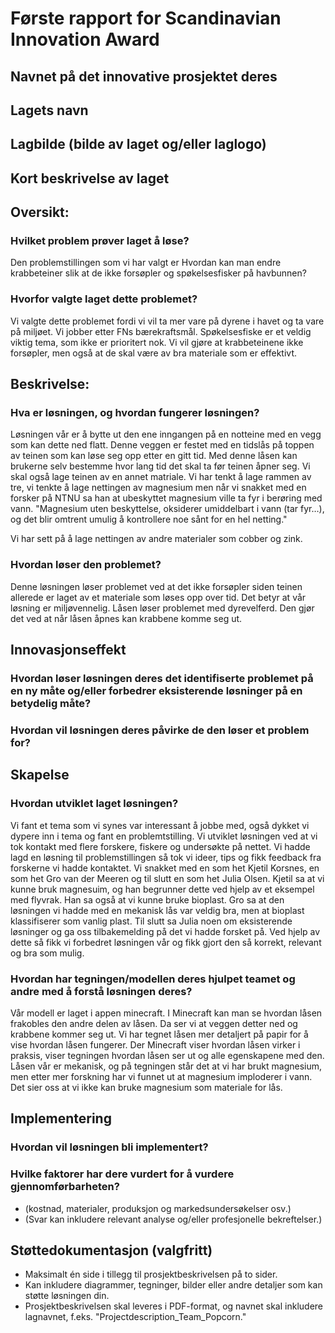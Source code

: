 # Første rapport for Scandinavian Innovation Award
## Navnet på det innovative prosjektet deres
## Lagets navn
## Lagbilde (bilde av laget og/eller laglogo)
## Kort beskrivelse av laget
## Oversikt:
### Hvilket problem prøver laget å løse?
Den problemstillingen som vi har valgt er Hvordan kan man endre krabbeteiner slik at de ikke forsøpler og spøkelsesfisker på havbunnen?  
### Hvorfor valgte laget dette problemet?
Vi valgte dette problemet fordi vi vil ta mer vare på dyrene i havet og ta vare på miljøet. Vi jobber etter FNs bærekraftsmål. Spøkelsesfiske er et veldig viktig tema, som ikke er prioritert nok. Vi vil gjøre at krabbeteinene ikke forsøpler, men også at de skal være av bra materiale som er effektivt. 
## Beskrivelse:
### Hva er løsningen, og hvordan fungerer løsningen?
Løsningen vår er å bytte ut den ene inngangen på en notteine med en vegg som kan dette ned flatt. Denne veggen er festet med en tidslås på toppen av teinen som kan løse seg opp etter en gitt tid. Med denne låsen kan brukerne selv bestemme hvor lang tid det skal ta før teinen åpner seg. Vi skal også lage teinen av en annet matriale. Vi har tenkt å lage rammen av tre, vi tenkte å lage nettingen av magnesium men når vi snakket med en forsker på NTNU sa han at  ubeskyttet magnesium ville ta fyr i berøring med vann. "Magnesium uten beskyttelse, oksiderer umiddelbart i vann (tar fyr…), og det blir omtrent umulig å kontrollere noe sånt for en hel netting."

Vi har sett på å lage nettingen av andre materialer som cobber og zink.
### Hvordan løser den problemet?
Denne løsningen løser problemet ved at det ikke forsøpler siden teinen allerede er laget av et materiale som løses opp over tid. Det betyr at vår løsning er miljøvennelig. Låsen løser problemet med dyrevelferd. Den gjør det ved at når låsen åpnes kan krabbene komme seg ut. 
## Innovasjonseffekt
### Hvordan løser løsningen deres det identifiserte problemet på en ny måte og/eller forbedrer eksisterende løsninger på en betydelig måte?
### Hvordan vil løsningen deres påvirke de den løser et problem for?
## Skapelse
### Hvordan utviklet laget løsningen?
Vi fant et tema som vi synes var interessant å jobbe med, også dykket vi dypere inn i tema og fant en problemtstilling. Vi utviklet løsningen ved at vi tok kontakt med flere forskere, fiskere og undersøkte på nettet. Vi hadde lagd en løsning til problemstillingen så tok vi ideer, tips og fikk feedback fra forskerne vi hadde kontaktet. Vi snakket med en som het Kjetil Korsnes, en som het Gro van der Meeren og til slutt en som het Julia Olsen. Kjetil sa at vi kunne bruk magnesuim, og han begrunner dette ved hjelp av et eksempel med flyvrak. Han sa også at vi kunne bruke bioplast. Gro sa at den løsningen vi hadde med en mekanisk lås var veldig bra, men at bioplast klassifiserer som vanlig plast. Til slutt sa Julia noen om eksisterende løsninger og ga oss tilbakemelding på det vi hadde forsket på. Ved hjelp av dette så fikk vi forbedret løsningen vår og fikk gjort den så korrekt, relevant og bra som mulig. 
### Hvordan har tegningen/modellen deres hjulpet teamet og andre med å forstå løsningen deres?
Vår modell er laget i appen minecraft. I Minecraft kan man se hvordan låsen frakobles den andre delen av låsen. Da ser vi at veggen detter ned og krabbene kommer seg ut. Vi har tegnet låsen mer detaljert på papir for å vise hvordan låsen fungerer. Der Minecraft viser hvordan låsen virker i praksis, viser tegningen hvordan låsen ser ut og alle egenskapene med den. Låsen vår er mekanisk, og på tegningen står det at vi har brukt magnesium, men etter mer forskning har vi funnet ut at magnesium imploderer i vann. Det sier oss at vi ikke kan bruke magnesium som materiale for lås. 
## Implementering
### Hvordan vil løsningen bli implementert?
### Hvilke faktorer har dere vurdert for å vurdere gjennomførbarheten?
- (kostnad, materialer, produksjon og markedsundersøkelser osv.)
- (Svar kan inkludere relevant analyse og/eller profesjonelle bekreftelser.)
## Støttedokumentasjon (valgfritt)
- Maksimalt én side i tillegg til prosjektbeskrivelsen på to sider.
- Kan inkludere diagrammer, tegninger, bilder eller andre detaljer som kan støtte løsningen din.
- Prosjektbeskrivelsen skal leveres i PDF-format, og navnet skal inkludere lagnavnet, f.eks. "Projectdescription_Team_Popcorn."
